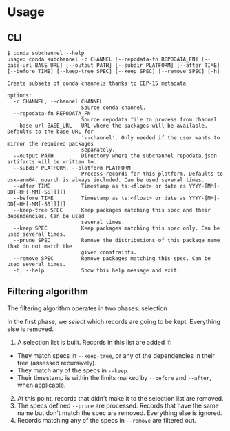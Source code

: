 # Usage

## CLI

```
$ conda subchannel --help
usage: conda subchannel -c CHANNEL [--repodata-fn REPODATA_FN] [--base-url BASE_URL] [--output PATH] [--subdir PLATFORM] [--after TIME] [--before TIME] [--keep-tree SPEC] [--keep SPEC] [--remove SPEC] [-h]

Create subsets of conda channels thanks to CEP-15 metadata

options:
  -c CHANNEL, --channel CHANNEL
                        Source conda channel.
  --repodata-fn REPODATA_FN
                        Source repodata file to process from channel.
  --base-url BASE_URL   URL where the packages will be available. Defaults to the base URL for
                        '--channel'. Only needed if the user wants to mirror the required packages
                        separately.
  --output PATH         Directory where the subchannel repodata.json artifacts will be written to.
  --subdir PLATFORM, --platform PLATFORM
                        Process records for this platform. Defaults to osx-arm64. noarch is always included. Can be used several times.
  --after TIME          Timestamp as ts:<float> or date as YYYY-[MM[-DD[-HH[-MM[-SS]]]]]
  --before TIME         Timestamp as ts:<float> or date as YYYY-[MM[-DD[-HH[-MM[-SS]]]]]
  --keep-tree SPEC      Keep packages matching this spec and their dependencies. Can be used
                        several times.
  --keep SPEC           Keep packages matching this spec only. Can be used several times.
  --prune SPEC          Remove the distributions of this package name that do not match the
                        given constraints.
  --remove SPEC         Remove packages matching this spec. Can be used several times.
  -h, --help            Show this help message and exit.
  ```


## Filtering algorithm

The filtering algorithm operates in two phases: selection

In the first phase, we _select_ which records are going to be kept. Everything else is removed.

1. A selection list is built. Records in this list are added if:
  - They match specs in `--keep-tree`, or any of the dependencies in their tree (assessed recursively).
  - They match any of the specs in `--keep`.
  - Their timestamp is within the limits marked by `--before` and `--after`, when applicable. 
2. At this point, records that didn't make it to the selection list are removed.
3. The specs defined `--prune` are processed. Records that have the same name but don't match the spec are removed. Everything else is ignored.
4. Records matching any of the specs in `--remove` are filtered out.
